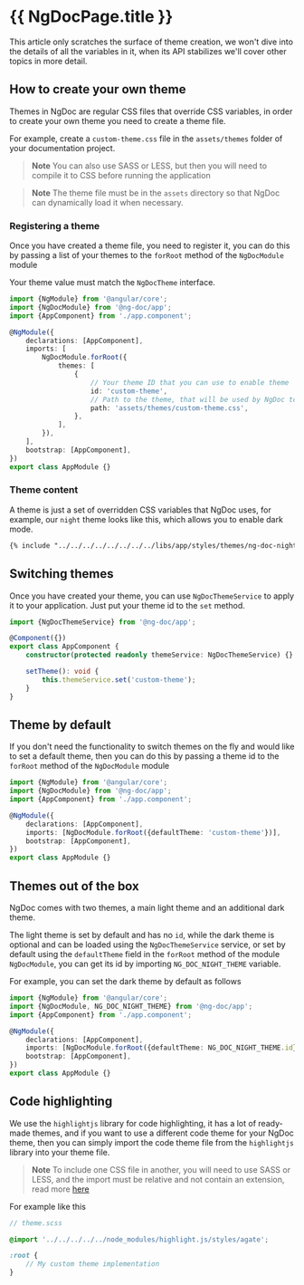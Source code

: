 # {{ NgDocPage.title }}

This article only scratches the surface of theme creation, we won't dive into the details of all the
variables in it, when its API stabilizes we'll cover other topics in more detail.

## How to create your own theme

Themes in NgDoc are regular CSS files that override CSS variables, in order to create your own theme
you need to create a theme file.

For example, create a `custom-theme.css` file in the `assets/themes` folder of your documentation
project.

> **Note**
> You can also use SASS or LESS, but then you will need to compile it to CSS before running the
> application

> **Note**
> The theme file must be in the `assets` directory so that NgDoc can dynamically load it when
> necessary.

### Registering a theme

Once you have created a theme file, you need to register it, you can do this by passing a list of
your themes to the `forRoot` method of the `NgDocModule` module

Your theme value must match the `NgDocTheme` interface.

```typescript
import {NgModule} from '@angular/core';
import {NgDocModule} from '@ng-doc/app';
import {AppComponent} from './app.component';

@NgModule({
	declarations: [AppComponent],
	imports: [
		NgDocModule.forRoot({
			themes: [
				{
					// Your theme ID that you can use to enable theme
					id: 'custom-theme',
					// Path to the theme, that will be used by NgDoc to load theme
					path: 'assets/themes/custom-theme.css',
				},
			],
		}),
	],
	bootstrap: [AppComponent],
})
export class AppModule {}
```

### Theme content

A theme is just a set of overridden CSS variables that NgDoc uses, for example, our `night` theme
looks like this, which allows you to enable dark mode.

```scss
{% include "../../../../../../../../libs/app/styles/themes/ng-doc-night.scss" %}
```

## Switching themes

Once you have created your theme, you can use `NgDocThemeService` to apply it to your application.
Just put your theme id to the `set` method.

```typescript
import {NgDocThemeService} from '@ng-doc/app';

@Component({})
export class AppComponent {
	constructor(protected readonly themeService: NgDocThemeService) {}

	setTheme(): void {
		this.themeService.set('custom-theme');
	}
}
```

## Theme by default

If you don't need the functionality to switch themes on the fly and would like to set a default
theme, then you can do this by passing a theme id to the `forRoot` method of the `NgDocModule`
module

```typescript
import {NgModule} from '@angular/core';
import {NgDocModule} from '@ng-doc/app';
import {AppComponent} from './app.component';

@NgModule({
	declarations: [AppComponent],
	imports: [NgDocModule.forRoot({defaultTheme: 'custom-theme'})],
	bootstrap: [AppComponent],
})
export class AppModule {}
```

## Themes out of the box

NgDoc comes with two themes, a main light theme and an additional dark theme.

The light theme is set by default and has no `id`, while the dark theme is optional and can be
loaded using the `NgDocThemeService` service, or set by default using the `defaultTheme` field in
the `forRoot` method of the module ` NgDocModule`, you can get its id by
importing `NG_DOC_NIGHT_THEME`
variable.

For example, you can set the dark theme by default as follows

```typescript
import {NgModule} from '@angular/core';
import {NgDocModule, NG_DOC_NIGHT_THEME} from '@ng-doc/app';
import {AppComponent} from './app.component';

@NgModule({
	declarations: [AppComponent],
	imports: [NgDocModule.forRoot({defaultTheme: NG_DOC_NIGHT_THEME.id})],
	bootstrap: [AppComponent],
})
export class AppModule {}
```

## Code highlighting

We use the `highlightjs` library for code highlighting, it has a lot of ready-made themes, and if
you want to use a different code theme for your NgDoc theme, then you can simply import the code theme file
from the `highlightjs` library into your theme file.

> **Note**
> To include one CSS file in another, you will need to use SASS or LESS, and the import must be
> relative and not contain an extension, read more [here](https://sass-lang.com/blog/feature-watchcss-imports-and-css-compatibility)

For example like this

```scss
// theme.scss

@import '../../../../../node_modules/highlight.js/styles/agate';

:root {
	// My custom theme implementation
}
```
